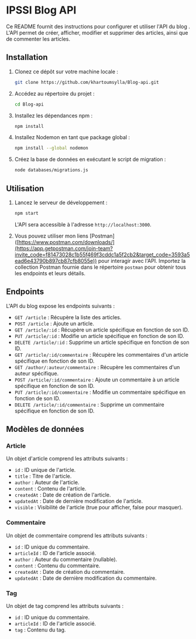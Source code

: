 # IPSSI Blog API

Ce README fournit des instructions pour configurer et utiliser l'API du blog . L'API permet de créer, afficher, modifier et supprimer des articles, ainsi que de commenter les articles.

## Installation

1. Clonez ce dépôt sur votre machine locale :

   ```bash
   git clone https://github.com/khartoumsylla/Blog-api.git
   ```

2. Accédez au répertoire du projet :

   ```bash
   cd Blog-api
   ```

3. Installez les dépendances npm :

   ```bash
   npm install
   ```

4. Installez Nodemon en tant que package global :

   ```bash
   npm install --global nodemon
   ```

5. Créez la base de données en exécutant le script de migration :

   ```bash
   node databases/migrations.js
   ```

## Utilisation

1. Lancez le serveur de développement :

   ```bash
   npm start
   ```

   L'API sera accessible à l'adresse `http://localhost:3000`.

2. Vous pouvez utiliser mon liens [Postman] ([https://www.postman.com/downloads/](https://app.getpostman.com/join-team?invite_code=f81473028c1b55f469f3cddc1a5f2cb2&target_code=3593a5ead6e43790b897cb87cfb8055e)) pour interagir avec l'API. Importez la collection Postman fournie dans le répertoire `postman` pour obtenir tous les endpoints et leurs détails.

## Endpoints

L'API du blog expose les endpoints suivants :

- `GET /article` : Récupère la liste des articles.
- `POST /article` : Ajoute un article.
- `GET /article/:id` : Récupère un article spécifique en fonction de son ID.
- `PUT /article/:id` : Modifie un article spécifique en fonction de son ID.
- `DELETE /article/:id` : Supprime un article spécifique en fonction de son ID.
- `GET /article/:id/commentaire` : Récupère les commentaires d'un article spécifique en fonction de son ID.
- `GET /author/:auteur/commentaire` : Récupère les commentaires d'un auteur spécifique.
- `POST /article/:id/commentaire` : Ajoute un commentaire à un article spécifique en fonction de son ID.
- `PUT /article/:id/commentaire` : Modifie un commentaire spécifique en fonction de son ID.
- `DELETE /article/:id/commentaire` : Supprime un commentaire spécifique en fonction de son ID.

## Modèles de données

### Article

Un objet d'article comprend les attributs suivants :

- `id` : ID unique de l'article.
- `title` : Titre de l'article.
- `author` : Auteur de l'article.
- `content` : Contenu de l'article.
- `createdAt` : Date de création de l'article.
- `updatedAt` : Date de dernière modification de l'article.
- `visible` : Visibilité de l'article (true pour afficher, false pour masquer).

### Commentaire

Un objet de commentaire comprend les attributs suivants :

- `id` : ID unique du commentaire.
- `articleId` : ID de l'article associé.
- `author` : Auteur du commentaire (nullable).
- `content` : Contenu du commentaire.
- `createdAt` : Date de création du commentaire.
- `updatedAt` : Date de dernière modification du commentaire.

### Tag

Un objet de tag comprend les attributs suivants :

- `id` : ID unique du commentaire.
- `articleId` : ID de l'article associé.
- `tag` : Contenu du tag.



